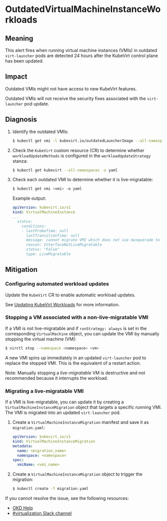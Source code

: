 # OutdatedVirtualMachineInstanceWorkloads

## Meaning

This alert fires when running virtual machine instances (VMIs) in outdated
`virt-launcher` pods are detected 24 hours after the KubeVirt control plane has
been updated.

## Impact

Outdated VMIs might not have access to new KubeVirt features.

Outdated VMIs will not receive the security fixes associated with the
`virt-launcher` pod update.

## Diagnosis

1. Identify the outdated VMIs:

   ```bash
   $ kubectl get vmi -l kubevirt.io/outdatedLauncherImage --all-namespaces
   ```

2. Check the `KubeVirt` custom resource (CR) to determine whether
`workloadUpdateMethods` is configured in the `workloadUpdateStrategy` stanza:

   ```bash
   $ kubectl get kubevirt --all-namespaces -o yaml
   ```

3. Check each outdated VMI to determine whether it is live-migratable:

   ```bash
   $ kubectl get vmi <vmi> -o yaml
   ```

   Example output:

   ```yaml
   apiVersion: kubevirt.io/v1
   kind: VirtualMachineInstance
   ...
     status:
       conditions:
       - lastProbeTime: null
         lastTransitionTime: null
         message: cannot migrate VMI which does not use masquerade to connect to the pod network
         reason: InterfaceNotLiveMigratable
         status: "False"
         type: LiveMigratable
   ```

## Mitigation

### Configuring automated workload updates

<!--DS: Update the `HyperConverged` CR to enable automatic workload updates.-->
<!--USstart-->
Update the `KubeVirt` CR to enable automatic workload updates.

See [Updating KubeVirt Workloads](https://kubevirt.io/user-guide/operations/updating_and_deletion/#updating-kubevirt-workloads)
for more information.
<!--USend-->

### Stopping a VM associated with a non-live-migratable VMI

If a VMI is not live-migratable and if `runStrategy: always` is set in the
corresponding `VirtualMachine` object, you can update the VMI by manually
stopping the virtual machine (VM):

  ```bash
  $ virctl stop --namespace <namespace> <vm>
  ```

A new VMI spins up immediately in an updated `virt-launcher` pod to replace the
stopped VMI. This is the equivalent of a restart action.

Note: Manually stopping a _live-migratable_ VM is destructive and not
recommended because it interrupts the workload.

### Migrating a live-migratable VMI

If a VMI is live-migratable, you can update it by creating a
`VirtualMachineInstanceMigration` object that targets a specific running VMI.
The VMI is migrated into an updated `virt-launcher` pod.

1. Create a `VirtualMachineInstanceMigration` manifest and save it as
`migration.yaml`:

   ```yaml
   apiVersion: kubevirt.io/v1
   kind: VirtualMachineInstanceMigration
   metadata:
     name: <migration_name>
     namespace: <namespace>
   spec:
     vmiName: <vmi_name>
   ```

2. Create a `VirtualMachineInstanceMigration` object to trigger the migration:

   ```bash
   $ kubectl create -f migration.yaml
   ```

<!--DS: If you cannot resolve the issue, log in to the
link:https://access.redhat.com[Customer Portal] and open a support case,
attaching the artifacts gathered during the diagnosis procedure.-->
<!--USstart-->
If you cannot resolve the issue, see the following resources:

- [OKD Help](https://www.okd.io/help/)
- [#virtualization Slack channel](https://kubernetes.slack.com/channels/virtualization)
<!--USend-->
